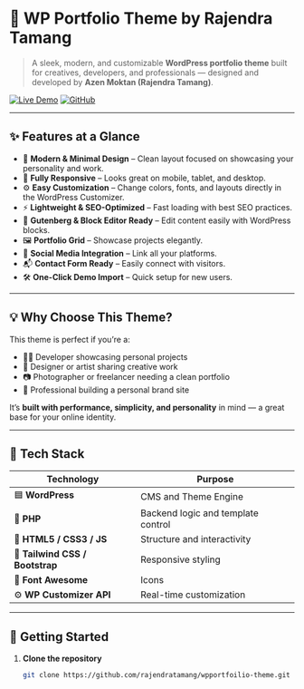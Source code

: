 # 🎨 WP Portfolio Theme by Rajendra Tamang

> A sleek, modern, and customizable **WordPress portfolio theme** built for creatives, developers, and professionals — designed and developed by **Azen Moktan (Rajendra Tamang)**.

[![Live Demo](https://img.shields.io/badge/🌐_Live_Demo-tamangrajendra.com.np-blue?style=for-the-badge)](https://tamangrajendra.com.np)
[![GitHub](https://img.shields.io/badge/GitHub-rajendratamang-black?style=for-the-badge&logo=github)](https://github.com/rajendratamang)

---

## ✨ Features at a Glance

- 💎 **Modern & Minimal Design** – Clean layout focused on showcasing your personality and work.
- 📱 **Fully Responsive** – Looks great on mobile, tablet, and desktop.
- ⚙️ **Easy Customization** – Change colors, fonts, and layouts directly in the WordPress Customizer.
- ⚡ **Lightweight & SEO-Optimized** – Fast loading with best SEO practices.
- 🧩 **Gutenberg & Block Editor Ready** – Edit content easily with WordPress blocks.
- 🖼️ **Portfolio Grid** – Showcase projects elegantly.
- 🔗 **Social Media Integration** – Link all your platforms.
- 📬 **Contact Form Ready** – Easily connect with visitors.
- 🛠️ **One-Click Demo Import** – Quick setup for new users.

---

## 💡 Why Choose This Theme?

This theme is perfect if you’re a:
- 🧑‍💻 Developer showcasing personal projects  
- 🎨 Designer or artist sharing creative work  
- 📷 Photographer or freelancer needing a clean portfolio  
- 💼 Professional building a personal brand site  

It’s **built with performance, simplicity, and personality** in mind — a great base for your online identity.

---

## 🧠 Tech Stack

| Technology | Purpose |
|-------------|----------|
| 🟦 **WordPress** | CMS and Theme Engine |
| 🐘 **PHP** | Backend logic and template control |
| 🧱 **HTML5 / CSS3 / JS** | Structure and interactivity |
| 💨 **Tailwind CSS / Bootstrap** | Responsive styling |
| 🎨 **Font Awesome** | Icons |
| ⚙️ **WP Customizer API** | Real-time customization |

---

## 🚀 Getting Started

1. **Clone the repository**
   ```bash
   git clone https://github.com/rajendratamang/wpportfoilio-theme.git
